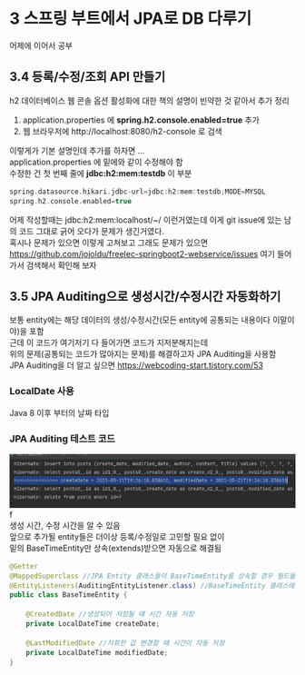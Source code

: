# 3 스프링 부트에서 JPA로 DB 다루기
어제에 이어서 공부
## 3.4 등록/수정/조회 API 만들기
h2 데이터베이스 웹 콘솔 옵션 활성화에 대한 책의 설명이 빈약한 것 같아서 추가 정리
1. application.properties 에 **spring.h2.console.enabled=true** 추가
2. 웹 브라우저에 http://localhost:8080/h2-console 로 검색

이렇게가 기본 설명인데 추가를 하자면 ...   
application.properties 에 밑에와 같이 수정해야 함   
수정한 건 첫 번째 줄에 **jdbc:h2:mem:testdb** 이 부분
```groovy
spring.datasource.hikari.jdbc-url=jdbc:h2:mem:testdb;MODE=MYSQL
spring.h2.console.enabled=true
```
어제 작성할때는 jdbc:h2:mem:localhost/~/ 이런거였는데 이게 git issue에 있는 
남의 코드 그대로 긁어 오다가 문제가 생긴거였다.   
혹시나 문제가 있으면 이렇게 고쳐보고 그래도 문제가 있으면 
https://github.com/jojoldu/freelec-springboot2-webservice/issues 여기 들어가서 검색해서 
확인해 보자  

## 3.5 JPA Auditing으로 생성시간/수정시간 자동화하기
보통 entity에는 해당 데이터의 생성/수정시간(모든 entity에 공통되는 내용이다 이말이야)을 포함   
근데 이 코드가 여기저기 다 들어가면 코드가 지저분해지는데   
위의 문제(공통되는 코드가 많아지는 문제)를 해결하고자 JPA Auditing을 사용함   
JPA Auditing을 더 알고 싶으면 https://webcoding-start.tistory.com/53   
### LocalDate 사용
Java 8 이후 부터의 날짜 타입
### JPA Auditing 테스트 코드
![img_1.png](img_1.png) f  
생성 시간, 수정 시간을 알 수 있음   
앞으로 추가될 entity들은 더이상 등록/수정일로 고민할 필요 없이   
밑의 BaseTimeEntity만 상속(extends)받으면 자동으로 해결됨
```java
@Getter
@MappedSuperclass //JPA Entity 클래스들이 BaseTimeEntity를 상속할 경우 필드들도 컬럼으로 인식하도록
@EntityListeners(AuditingEntityListener.class) //BaseTimeEntity 클래스에 Auditing 기능을 포함시킴
public class BaseTimeEntity {

    @CreatedDate //생성되어 저장될 떄 시간 자동 저장
    private LocalDateTime createDate;

    @LastModifiedDate //저회한 값 변경할 때 시간이 자동 저장
    private LocalDateTime modifiedDate;
}
```